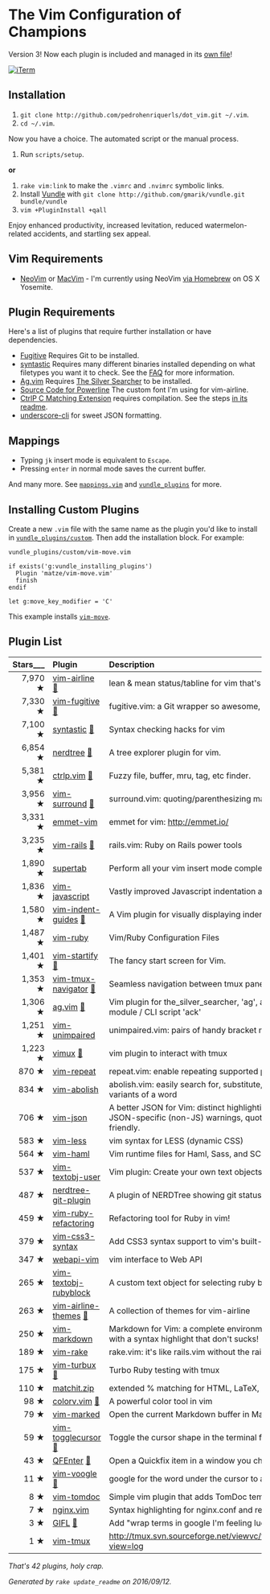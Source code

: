 # The Vim Configuration of Champions

Version 3! Now each plugin is included and managed in its
[own file](vundle_plugins)!

[![iTerm][ss]][ss]

[ss]: https://github.com/mutewinter/dot_vim/raw/master/screenshots/iTerm.png

## Installation

1. `git clone http://github.com/pedrohenriquerls/dot_vim.git ~/.vim`.
1. `cd ~/.vim`.

Now you have a choice. The automated script or the manual process.

1. Run `scripts/setup`.

**or**

1. `rake vim:link` to make the `.vimrc` and `.nvimrc` symbolic links.
2. Install [Vundle](https://github.com/gmarik/vundle) with `git clone
   http://github.com/gmarik/vundle.git bundle/vundle`
3. `vim +PluginInstall +qall`

Enjoy enhanced productivity, increased levitation, reduced watermelon-related
accidents, and startling sex appeal.

## Vim Requirements

* [NeoVim](https://github.com/neovim/neovim) or
  [MacVim](https://github.com/b4winckler/macvim) - I'm currently using NeoVim
  [via Homebrew](https://github.com/neovim/neovim/wiki/Installing) on OS X
  Yosemite.

## Plugin Requirements

Here's a list of plugins that require further installation or have
dependencies.

* [Fugitive](https://github.com/tpope/vim-fugitive) Requires Git to be
  installed.
* [syntastic](https://github.com/scrooloose/syntastic) Requires many different
  binaries installed depending on what filetypes you want it to check. See the
  [FAQ](https://github.com/scrooloose/syntastic#faq) for more information.
* [Ag.vim](https://github.com/rking/ag.vim) Requires
  [The Silver Searcher](https://github.com/ggreer/the_silver_searcher) to be
  installed.
* [Source Code for Powerline](http://git.io/H3fYBg) The custom font I'm using
  for vim-airline.
* [CtrlP C Matching Extension](https://github.com/JazzCore/ctrlp-cmatcher)
  requires compilation. See the steps [in its
  readme](https://github.com/JazzCore/ctrlp-cmatcher).
* [underscore-cli](https://github.com/ddopson/underscore-cli) for sweet JSON
  formatting.

## Mappings

* Typing `jk` insert mode is equivalent to `Escape`.
* Pressing `enter` in normal mode saves the current buffer.

And many more. See [`mappings.vim`](mappings.vim) and
[`vundle_plugins`](vundle_plugins) for more.

## Installing Custom Plugins

Create a new `.vim` file with the same name as the plugin you'd like to install
in [`vundle_plugins/custom`](vundle_plugins/custom). Then add the installation
block. For example:

`vundle_plugins/custom/vim-move.vim`

```viml
if exists('g:vundle_installing_plugins')
  Plugin 'matze/vim-move.vim'
  finish
endif

let g:move_key_modifier = 'C'
```

This example installs [`vim-move`](https://github.com/matze/vim-move).

## Plugin List

| Stars___ | **Plugin** | **Description** |
| -------: | :--------- | :-------------- |
| 7,970 ★ |[vim-airline](https://github.com/vim-airline/vim-airline) [:page_facing_up:](vundle_plugins/vim-airline.vim)|lean & mean status/tabline for vim that's light as air |
| 7,330 ★ |[vim-fugitive](https://github.com/tpope/vim-fugitive) [:page_facing_up:](vundle_plugins/vim-fugitive.vim)|fugitive.vim: a Git wrapper so awesome, it should be illegal |
| 7,100 ★ |[syntastic](https://github.com/scrooloose/syntastic) [:page_facing_up:](vundle_plugins/syntastic.vim)|Syntax checking hacks for vim |
| 6,854 ★ |[nerdtree](https://github.com/scrooloose/nerdtree) [:page_facing_up:](vundle_plugins/nerdtree.vim)|A tree explorer plugin for vim. |
| 5,381 ★ |[ctrlp.vim](https://github.com/kien/ctrlp.vim) [:page_facing_up:](vundle_plugins/ctrlp.vim)|Fuzzy file, buffer, mru, tag, etc finder. |
| 3,956 ★ |[vim-surround](https://github.com/tpope/vim-surround) [:page_facing_up:](vundle_plugins/vim-surround.vim)|surround.vim: quoting/parenthesizing made simple |
| 3,331 ★ |[emmet-vim](https://github.com/mattn/emmet-vim)|emmet for vim: http://emmet.io/ |
| 3,235 ★ |[vim-rails](https://github.com/tpope/vim-rails) [:page_facing_up:](vundle_plugins/vim-rails.vim)|rails.vim: Ruby on Rails power tools |
| 1,890 ★ |[supertab](https://github.com/ervandew/supertab)|Perform all your vim insert mode completions with Tab |
| 1,836 ★ |[vim-javascript](https://github.com/pangloss/vim-javascript)|Vastly improved Javascript indentation and syntax support in Vim. |
| 1,580 ★ |[vim-indent-guides](https://github.com/nathanaelkane/vim-indent-guides) [:page_facing_up:](vundle_plugins/vim-indent-guides.vim)|A Vim plugin for visually displaying indent levels in code |
| 1,487 ★ |[vim-ruby](https://github.com/vim-ruby/vim-ruby)|Vim/Ruby Configuration Files |
| 1,401 ★ |[vim-startify](https://github.com/mhinz/vim-startify) [:page_facing_up:](vundle_plugins/vim-startify.vim)|The fancy start screen for Vim. |
| 1,353 ★ |[vim-tmux-navigator](https://github.com/christoomey/vim-tmux-navigator) [:page_facing_up:](vundle_plugins/vim-tmux-navigator.vim)|Seamless navigation between tmux panes and vim splits |
| 1,306 ★ |[ag.vim](https://github.com/rking/ag.vim) [:page_facing_up:](vundle_plugins/ag.vim)|Vim plugin for the_silver_searcher, 'ag', a replacement for the Perl module / CLI script 'ack' |
| 1,251 ★ |[vim-unimpaired](https://github.com/tpope/vim-unimpaired)|unimpaired.vim: pairs of handy bracket mappings |
| 1,223 ★ |[vimux](https://github.com/benmills/vimux) [:page_facing_up:](vundle_plugins/vimux.vim)|vim plugin to interact with tmux |
| 870 ★ |[vim-repeat](https://github.com/tpope/vim-repeat)|repeat.vim: enable repeating supported plugin maps with "." |
| 834 ★ |[vim-abolish](https://github.com/tpope/vim-abolish)|abolish.vim: easily search for, substitute, and abbreviate multiple variants of a word |
| 706 ★ |[vim-json](https://github.com/elzr/vim-json)|A better JSON for Vim: distinct highlighting of keywords vs values, JSON-specific (non-JS) warnings, quote concealing. Pathogen-friendly. |
| 583 ★ |[vim-less](https://github.com/groenewege/vim-less)|vim syntax for LESS (dynamic CSS) |
| 564 ★ |[vim-haml](https://github.com/tpope/vim-haml)|Vim runtime files for Haml, Sass, and SCSS |
| 537 ★ |[vim-textobj-user](https://github.com/kana/vim-textobj-user)|Vim plugin: Create your own text objects |
| 487 ★ |[nerdtree-git-plugin](https://github.com/Xuyuanp/nerdtree-git-plugin)|A plugin of NERDTree showing git status |
| 459 ★ |[vim-ruby-refactoring](https://github.com/ecomba/vim-ruby-refactoring)|Refactoring tool for Ruby in vim! |
| 379 ★ |[vim-css3-syntax](https://github.com/hail2u/vim-css3-syntax)|Add CSS3 syntax support to vim's built-in `syntax/css.vim`. |
| 347 ★ |[webapi-vim](https://github.com/mattn/webapi-vim)|vim interface to Web API |
| 265 ★ |[vim-textobj-rubyblock](https://github.com/nelstrom/vim-textobj-rubyblock)|A custom text object for selecting ruby blocks. |
| 263 ★ |[vim-airline-themes](https://github.com/vim-airline/vim-airline-themes) [:page_facing_up:](vundle_plugins/vim-airline-themes.vim)|A collection of themes for vim-airline |
| 250 ★ |[vim-markdown](https://github.com/gabrielelana/vim-markdown)|Markdown for Vim: a complete environment to create Markdown files with a syntax highlight that don't sucks! |
| 189 ★ |[vim-rake](https://github.com/tpope/vim-rake)|rake.vim: it's like rails.vim without the rails |
| 175 ★ |[vim-turbux](https://github.com/jgdavey/vim-turbux) [:page_facing_up:](vundle_plugins/vim-turbux.vim)|Turbo Ruby testing with tmux |
| 110 ★ |[matchit.zip](https://github.com/vim-scripts/matchit.zip)|extended % matching for HTML, LaTeX, and many other languages |
| 98 ★ |[colorv.vim](https://github.com/Rykka/colorv.vim) [:page_facing_up:](vundle_plugins/colorv.vim)|A powerful color tool in vim |
| 79 ★ |[vim-marked](https://github.com/itspriddle/vim-marked)|Open the current Markdown buffer in Marked.app |
| 59 ★ |[vim-togglecursor](https://github.com/jszakmeister/vim-togglecursor) [:page_facing_up:](vundle_plugins/vim-togglecursor.vim)|Toggle the cursor shape in the terminal for Vim. |
| 43 ★ |[QFEnter](https://github.com/yssl/QFEnter) [:page_facing_up:](vundle_plugins/QFEnter.vim)|Open a Quickfix item in a window you choose. (Vim plugin) |
| 11 ★ |[vim-voogle](https://github.com/papanikge/vim-voogle) [:page_facing_up:](vundle_plugins/vim-voogle.vim)|google for the word under the cursor to a browser because 2013 |
| 8 ★ |[vim-tomdoc](https://github.com/jc00ke/vim-tomdoc)|Simple vim plugin that adds TomDoc templates to your code. |
| 7 ★ |[nginx.vim](https://github.com/mutewinter/nginx.vim)|Syntax highlighting for nginx.conf and related config files. |
| 3 ★ |[GIFL](https://github.com/mutewinter/GIFL) [:page_facing_up:](vundle_plugins/GIFL.vim)|Add "wrap terms in google I'm feeling lucky url" à la Textmate |
| 1 ★ |[vim-tmux](https://github.com/mutewinter/vim-tmux)|http://tmux.svn.sourceforge.net/viewvc/tmux/trunk/examples/tmux.vim?view=log |

_That's 42 plugins, holy crap._

_Generated by `rake update_readme` on 2016/09/12._

